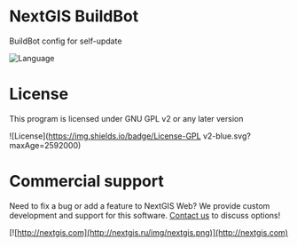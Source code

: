 # NextGIS BuildBot

BuildBot config for self-update

![Language](https://img.shields.io/badge/Language-Python-green.svg?maxAge=2592000)

<!-- # Build status

![build status](http://buildbot.nextgis.com/png?builder=selfupdate) -->

# License

This program is licensed under GNU GPL v2 or any later version

![License](https://img.shields.io/badge/License-GPL v2-blue.svg?maxAge=2592000)

# Commercial support

Need to fix a bug or add a feature to NextGIS Web? We provide custom development
and support for this software. [Contact us](http://nextgis.ru/en/contact/) to
discuss options!

[![http://nextgis.com](http://nextgis.ru/img/nextgis.png)](http://nextgis.com)
